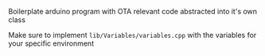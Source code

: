 Boilerplate arduino program with OTA relevant code abstracted into it's own class

Make sure to implement `lib/Variables/variables.cpp` with the variables for your specific environment
